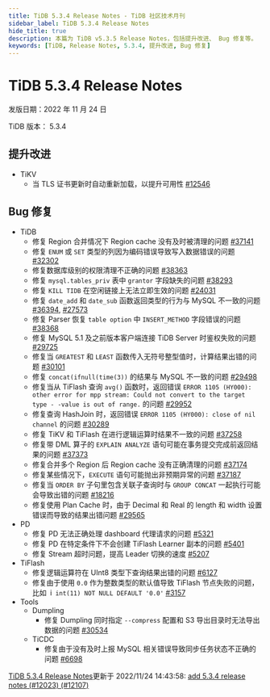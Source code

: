 ```yaml
---
title: TiDB 5.3.4 Release Notes - TiDB 社区技术月刊
sidebar_label: TiDB 5.3.4 Release Notes
hide_title: true
description: 本篇为 TiDB v5.3.5 Release Notes，包括提升改进、 Bug 修复等。
keywords: [TiDB, Release Notes, 5.3.4, 提升改进, Bug 修复]
---
```


# TiDB 5.3.4 Release Notes

发版日期：2022 年 11 月 24 日

TiDB 版本： 5.3.4

## 提升改进

- TiKV
  - 当 TLS 证书更新时自动重新加载，以提升可用性 [#12546](https://github.com/tikv/tikv/issues/12546)

## Bug 修复

- TiDB
  - 修复 Region 合并情况下 Region cache 没有及时被清理的问题 [#37141](https://github.com/pingcap/tidb/issues/37141)
  - 修复 `ENUM` 或 `SET` 类型的列因为编码错误导致写入数据错误的问题 [#32302](https://github.com/pingcap/tidb/issues/32302)
  - 修复数据库级别的权限清理不正确的问题 [#38363](https://github.com/pingcap/tidb/issues/38363)
  - 修复 `mysql.tables_priv` 表中 `grantor` 字段缺失的问题 [#38293](https://github.com/pingcap/tidb/issues/38293)
  - 修复 `KILL TIDB` 在空闲链接上无法立即生效的问题 [#24031](https://github.com/pingcap/tidb/issues/24031)
  - 修复 `date_add` 和 `date_sub` 函数返回类型的行为与 MySQL 不一致的问题 [#36394](https://github.com/pingcap/tidb/issues/36394), [#27573](https://github.com/pingcap/tidb/issues/27573)
  - 修复 Parser 恢复 `table option` 中 `INSERT_METHOD` 字段错误的问题 [#38368](https://github.com/pingcap/tidb/issues/38368)
  - 修复 MySQL 5.1 及之前版本客户端连接 TiDB Server 时鉴权失败的问题 [#29725](https://github.com/pingcap/tidb/issues/29725)
  - 修复当 `GREATEST` 和 `LEAST` 函数传入无符号整型值时，计算结果出错的问题 [#30101](https://github.com/pingcap/tidb/issues/30101)
  - 修复 `concat(ifnull(time(3))` 的结果与 MySQL 不一致的问题 [#29498](https://github.com/pingcap/tidb/issues/29498)
  - 修复当从 TiFlash 查询 `avg()` 函数时，返回错误 `ERROR 1105 (HY000): other error for mpp stream: Could not convert to the target type - -value is out of range.` 的问题 [#29952](https://github.com/pingcap/tidb/issues/29952)
  - 修复查询 HashJoin 时，返回错误 `ERROR 1105 (HY000): close of nil channel` 的问题 [#30289](https://github.com/pingcap/tidb/issues/30289)
  - 修复 TiKV 和 TiFlash 在进行逻辑运算时结果不一致的问题 [#37258](https://github.com/pingcap/tidb/issues/37258)
  - 修复带 DML 算子的 `EXPLAIN ANALYZE` 语句可能在事务提交完成前返回结果的问题 [#37373](https://github.com/pingcap/tidb/issues/37373)
  - 修复合并多个 Region 后 Region cache 没有正确清理的问题 [#37174](https://github.com/pingcap/tidb/issues/37174)
  - 修复某些情况下，`EXECUTE` 语句可能抛出非预期异常的问题 [#37187](https://github.com/pingcap/tidb/issues/37187)
  - 修复当 `ORDER BY` 子句里包含关联子查询时与 `GROUP CONCAT` 一起执行可能会导致出错的问题 [#18216](https://github.com/pingcap/tidb/issues/18216)
  - 修复使用 Plan Cache 时，由于 Decimal 和 Real 的 length 和 width 设置错误而导致的结果出错问题 [#29565](https://github.com/pingcap/tidb/issues/29565)
- PD
  - 修复 PD 无法正确处理 dashboard 代理请求的问题 [#5321](https://github.com/tikv/pd/issues/5321)
  - 修复 PD 在特定条件下不会创建 TiFlash Learner 副本的问题 [#5401](https://github.com/tikv/pd/issues/5401)
  - 修复 Stream 超时问题，提高 Leader 切换的速度 [#5207](https://github.com/tikv/pd/issues/5207)
- TiFlash
  - 修复逻辑运算符在 UInt8 类型下查询结果出错的问题 [#6127](https://github.com/pingcap/tiflash/issues/6127)
  - 修复由于使用 `0.0` 作为整数类型的默认值导致 TiFlash 节点失败的问题，比如` `i` int(11) NOT NULL DEFAULT '0.0'` [#3157](https://github.com/pingcap/tiflash/issues/3157)
- Tools
  - Dumpling
    - 修复 Dumpling 同时指定 `--compress` 配置和 S3 导出目录时无法导出数据的问题 [#30534](https://github.com/pingcap/tidb/issues/30534)
  - TiCDC
    - 修复由于没有及时上报 MySQL 相关错误导致同步任务状态不正确的问题 [#6698](https://github.com/pingcap/tiflow/issues/6698)



[TiDB 5.3.4 Release Notes](https://github.com/pingcap/docs-cn/blob/release-5.3/releases/release-5.3.4.md)更新于 2022/11/24 14:43:58: [add 5.3.4 release notes (#12023) (#12107)](https://github.com/pingcap/docs-cn/commit/02a3b2e79d6e79245f0d13eeb5fbb7d588b36371)
